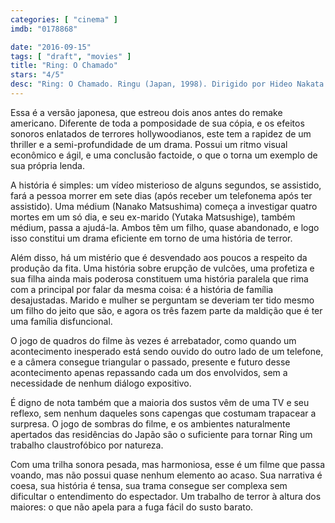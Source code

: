 ```yaml
---
categories: [ "cinema" ]
imdb: "0178868"

date: "2016-09-15"
tags: [ "draft", "movies" ]
title: "Ring: O Chamado"
stars: "4/5"
desc: "Ring: O Chamado. Ringu (Japan, 1998). Dirigido por Hideo Nakata. Escrito por Hiroshi Takahashi, Kôji Suzuki. Com Nanako Matsushima, Miki Nakatani, Yûko Takeuchi, Hitomi Satô, Yôichi Numata, Yutaka Matsushige, Katsumi Muramatsu, Rikiya Ôtaka, Masako."
---
```

Essa é a versão japonesa, que estreou dois anos antes do remake americano. Diferente de toda a pomposidade de sua cópia, e os efeitos sonoros enlatados de terrores hollywoodianos, este tem a rapidez de um thriller e a semi-profundidade de um drama. Possui um ritmo visual econômico e ágil, e uma conclusão factoide, o que o torna um exemplo de sua própria lenda.

A história é simples: um vídeo misterioso de alguns segundos, se assistido, fará a pessoa morrer em sete dias (após receber um telefonema após ter assistido). Uma médium (Nanako Matsushima) começa a investigar quatro mortes em um só dia, e seu ex-marido (Yutaka Matsushige), também médium, passa a ajudá-la. Ambos têm um filho, quase abandonado, e logo isso constitui um drama eficiente em torno de uma história de terror.

Além disso, há um mistério que é desvendado aos poucos a respeito da produção da fita. Uma história sobre erupção de vulcões, uma profetiza e sua filha ainda mais poderosa constituem uma história paralela que rima com a principal por falar da mesma coisa: é a história de família desajustadas. Marido e mulher se perguntam se deveriam ter tido mesmo um filho do jeito que são, e agora os três fazem parte da maldição que é ter uma família disfuncional.

O jogo de quadros do filme às vezes é arrebatador, como quando um acontecimento inesperado está sendo ouvido do outro lado de um telefone, e a câmera consegue triangular o passado, presente e futuro desse acontecimento apenas repassando cada um dos envolvidos, sem a necessidade de nenhum diálogo expositivo.

É digno de nota também que a maioria dos sustos vêm de uma TV e seu reflexo, sem nenhum daqueles sons capengas que costumam trapacear a surpresa. O jogo de sombras do filme, e os ambientes naturalmente apertados das residências do Japão são o suficiente para tornar Ring um trabalho claustrofóbico por natureza.

Com uma trilha sonora pesada, mas harmoniosa, esse é um filme que passa voando, mas não possui quase nenhum elemento ao acaso. Sua narrativa é coesa, sua história é tensa, sua trama consegue ser complexa sem dificultar o entendimento do espectador. Um trabalho de terror à altura dos maiores: o que não apela para a fuga fácil do susto barato.
